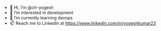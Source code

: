 - 👋 Hi, I’m @ch-yogesh
- 👀 I’m interested in development
- 🌱 I’m currently learning devops
- 📫 Reach me to LinkedIn at https://www.linkedin.com/in/yogeshkumar23

<!---
ch-yogesh/ch-yogesh is a ✨ special ✨ repository because its `README.md` (this file) appears on your GitHub profile.
You can click the Preview link to take a look at your changes.
--->

